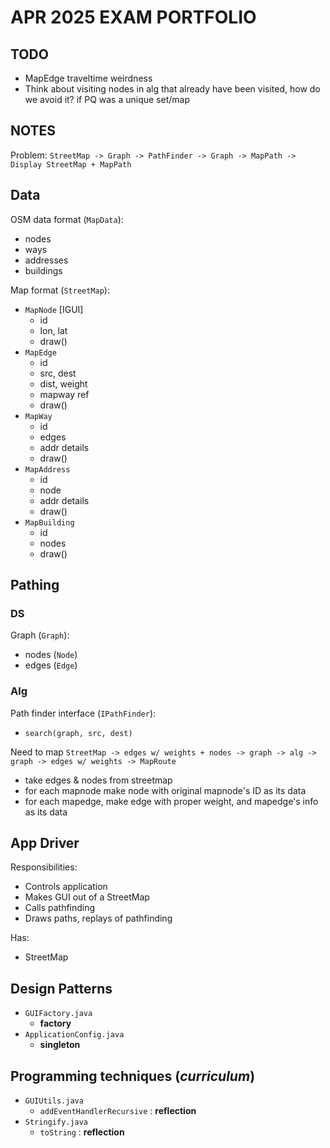# APR 2025 EXAM PORTFOLIO

## TODO

  - MapEdge traveltime weirdness
  - Think about visiting nodes in alg that already have been visited, how do we avoid it? if PQ was a unique set/map

## NOTES

Problem: `StreetMap -> Graph -> PathFinder -> Graph -> MapPath -> Display StreetMap + MapPath`
   
## Data

OSM data format (`MapData`):

  + nodes
  + ways
  + addresses
  + buildings

Map format (`StreetMap`):

  - `MapNode` [IGUI]
      + id
      + lon, lat
      + draw()
  - `MapEdge`
      + id
      + src, dest
      + dist, weight
      + mapway ref
      + draw()
  - `MapWay`
      + id
      + edges
      + addr details
      + draw()
  - `MapAddress`
      + id
      + node
      + addr details
      + draw()
  - `MapBuilding`
      + id
      + nodes
      + draw()

## Pathing

### DS

Graph (`Graph`):

  + nodes (`Node`)
  + edges (`Edge`)

### Alg

Path finder interface (`IPathFinder`):

  + `search(graph, src, dest)`

Need to map `StreetMap -> edges w/ weights + nodes -> graph -> alg -> graph -> edges w/ weights -> MapRoute`

  - take edges & nodes from streetmap
  - for each mapnode make node with original mapnode's ID as its data
  - for each mapedge, make edge with proper weight, and mapedge's info as its data

## App Driver

Responsibilities:

  - Controls application
  - Makes GUI out of a StreetMap
  - Calls pathfinding
  - Draws paths, replays of pathfinding

Has: 

  + StreetMap

## Design Patterns

  - `GUIFactory.java`
      + **factory**
  - `ApplicationConfig.java`
      + **singleton**

## Programming techniques (*curriculum*)

  - `GUIUtils.java`
      + `addEventHandlerRecursive` : **reflection**
  - `Stringify.java`
      + `toString` : **reflection**
